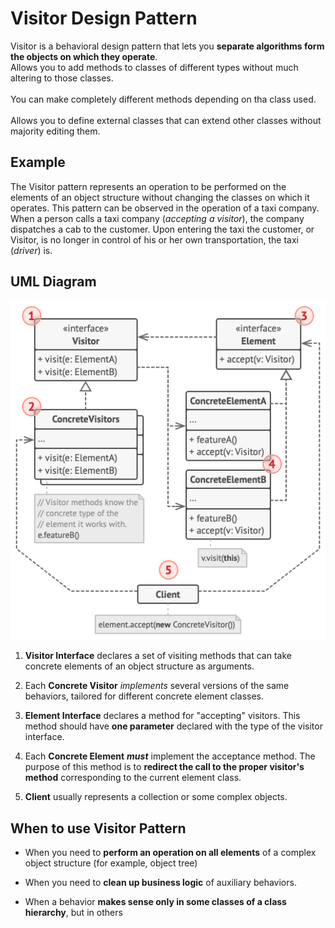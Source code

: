 <h1>Visitor Design Pattern</h1>

Visitor is a behavioral design pattern that lets you **separate algorithms form the objects on which they operate**.
<br>Allows you to add methods to classes of different types without much altering to those classes.</br>
<br>You can make completely different methods depending on tha class used.</br>
<br>Allows you to define external classes that can extend other classes without majority editing them.</br>

<h2>Example</h2>

The Visitor pattern represents an operation to be performed on the elements of an object structure without changing the classes on which it operates. This pattern can be observed in the operation of a taxi company. When a person calls a taxi company (*accepting a visitor*), the company dispatches a cab to the customer. Upon entering the taxi the customer, or Visitor, is no longer in control of his or her own transportation, the taxi (*driver*) is.

<h2>UML Diagram</h2>

![img.png](img.png)

<ol>
<li>

**Visitor Interface** declares a set of visiting methods that can take concrete elements of an object structure as arguments.
</li>
<li>

Each **Concrete Visitor** *implements* several versions of the same behaviors, tailored for different concrete element classes.
</li>
<li>

**Element Interface** declares a method for "accepting" visitors. This method should have **one parameter** declared with the type of the visitor interface.
</li>
<li>

Each **Concrete Element** ***must*** implement the acceptance method. The purpose of this method is to **redirect the call to the proper visitor's method** corresponding to the current element class.
</li>
<li>

**Client** usually represents a collection or some complex objects.
</li>
</ol>

<h2>When to use Visitor Pattern</h2>
<ul>
<li>

When you need to **perform an operation on all elements** of a complex object structure (for example, object tree)
</li>
<li>

When you need to **clean up business logic** of auxiliary behaviors.
</li>
<li>

When a behavior **makes sense only in some classes of a class hierarchy**, but in others
</li>
</ul>